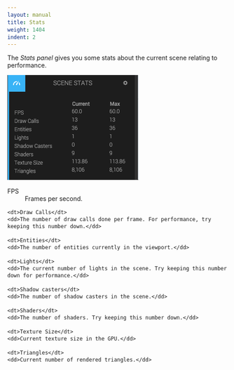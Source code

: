 ```yaml
---
layout: manual
title: Stats
weight: 1404
indent: 2
---
```

The *Stats panel* gives you some stats about the current scene relating to performance.

![](stats-panel.png)

<dl class="dl-horizontal">
	<dt>FPS</dt>
	<dd>Frames per second.</dd>
	
	<dt>Draw Calls</dt>
	<dd>The number of draw calls done per frame. For performance, try keeping this number down.</dd>

	<dt>Entities</dt>
	<dd>The number of entities currently in the viewport.</dd>

	<dt>Lights</dt>
	<dd>The current number of lights in the scene. Try keeping this number down for performance.</dd>

	<dt>Shadow casters</dt>
	<dd>The number of shadow casters in the scene.</dd>

	<dt>Shaders</dt>
	<dd>The number of shaders. Try keeping this number down.</dd>

	<dt>Texture Size</dt>
	<dd>Current texture size in the GPU.</dd>

	<dt>Triangles</dt>
	<dd>Current number of rendered triangles.</dd>
</dl>